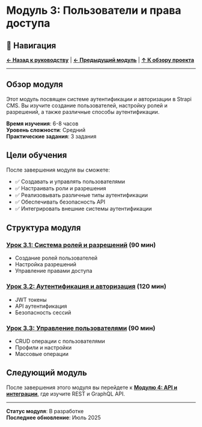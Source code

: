 # Модуль 3: Пользователи и права доступа

## 🧭 Навигация

**[← Назад к руководству](../README.md)** | **[← Предыдущий модуль](../module-02/README.md)** | **[↑ К обзору проекта](../../README.md)**

---

## Обзор модуля

Этот модуль посвящен системе аутентификации и авторизации в Strapi CMS. Вы изучите создание пользователей, настройку ролей и разрешений, а также различные способы аутентификации.

**Время изучения**: 6-8 часов  
**Уровень сложности**: Средний  
**Практические задания**: 3 задания

## Цели обучения

После завершения модуля вы сможете:
- ✅ Создавать и управлять пользователями
- ✅ Настраивать роли и разрешения
- ✅ Реализовывать различные типы аутентификации
- ✅ Обеспечивать безопасность API
- ✅ Интегрировать внешние системы аутентификации

## Структура модуля

### [Урок 3.1: Система ролей и разрешений](lesson-03-1/README.md) (90 мин)
- Создание ролей пользователей
- Настройка разрешений
- Управление правами доступа

### [Урок 3.2: Аутентификация и авторизация](lesson-03-2/README.md) (120 мин)
- JWT токены
- API аутентификация
- Безопасность сессий

### [Урок 3.3: Управление пользователями](lesson-03-3/README.md) (90 мин)
- CRUD операции с пользователями
- Профили и настройки
- Массовые операции

## Следующий модуль

После завершения этого модуля вы перейдете к **[Модулю 4: API и интеграции](../module-04/README.md)**, где изучите REST и GraphQL API.

---

**Статус модуля**: В разработке  
**Последнее обновление**: Июль 2025 